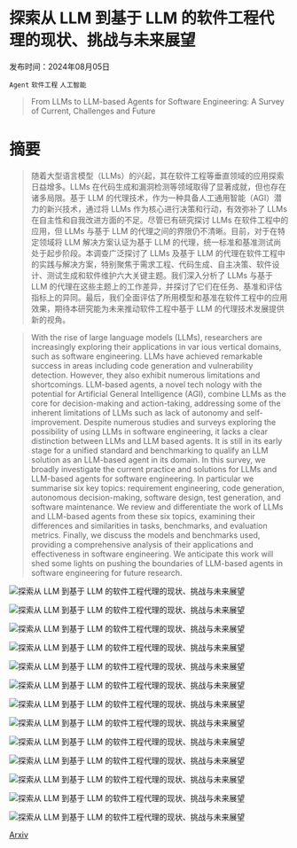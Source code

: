 # 探索从 LLM 到基于 LLM 的软件工程代理的现状、挑战与未来展望

发布时间：2024年08月05日

`Agent` `软件工程` `人工智能`

> From LLMs to LLM-based Agents for Software Engineering: A Survey of Current, Challenges and Future

# 摘要

> 随着大型语言模型（LLMs）的兴起，其在软件工程等垂直领域的应用探索日益增多。LLMs 在代码生成和漏洞检测等领域取得了显著成就，但也存在诸多局限。基于 LLM 的代理技术，作为一种具备人工通用智能（AGI）潜力的新兴技术，通过将 LLMs 作为核心进行决策和行动，有效弥补了 LLMs 在自主性和自我改进方面的不足。尽管已有研究探讨 LLMs 在软件工程中的应用，但 LLMs 与基于 LLM 的代理之间的界限仍不清晰。目前，对于在特定领域将 LLM 解决方案认证为基于 LLM 的代理，统一标准和基准测试尚处于起步阶段。本调查广泛探讨了 LLMs 及基于 LLM 的代理在软件工程中的实践与解决方案，特别聚焦于需求工程、代码生成、自主决策、软件设计、测试生成和软件维护六大关键主题。我们深入分析了 LLMs 与基于 LLM 的代理在这些主题上的工作差异，并探讨了它们在任务、基准和评估指标上的异同。最后，我们全面评估了所用模型和基准在软件工程中的应用效果，期待本研究能为未来推动软件工程中基于 LLM 的代理技术发展提供新的视角。

> With the rise of large language models (LLMs), researchers are increasingly exploring their applications in var ious vertical domains, such as software engineering. LLMs have achieved remarkable success in areas including code generation and vulnerability detection. However, they also exhibit numerous limitations and shortcomings. LLM-based agents, a novel tech nology with the potential for Artificial General Intelligence (AGI), combine LLMs as the core for decision-making and action-taking, addressing some of the inherent limitations of LLMs such as lack of autonomy and self-improvement. Despite numerous studies and surveys exploring the possibility of using LLMs in software engineering, it lacks a clear distinction between LLMs and LLM based agents. It is still in its early stage for a unified standard and benchmarking to qualify an LLM solution as an LLM-based agent in its domain. In this survey, we broadly investigate the current practice and solutions for LLMs and LLM-based agents for software engineering. In particular we summarise six key topics: requirement engineering, code generation, autonomous decision-making, software design, test generation, and software maintenance. We review and differentiate the work of LLMs and LLM-based agents from these six topics, examining their differences and similarities in tasks, benchmarks, and evaluation metrics. Finally, we discuss the models and benchmarks used, providing a comprehensive analysis of their applications and effectiveness in software engineering. We anticipate this work will shed some lights on pushing the boundaries of LLM-based agents in software engineering for future research.

![探索从 LLM 到基于 LLM 的软件工程代理的现状、挑战与未来展望](../../..//opt/data/Projects/HuggingArxiv/paper_images/2408.02479/year.png)

![探索从 LLM 到基于 LLM 的软件工程代理的现状、挑战与未来展望](../../..//opt/data/Projects/HuggingArxiv/paper_images/2408.02479/paperDistribution2.png)

![探索从 LLM 到基于 LLM 的软件工程代理的现状、挑战与未来展望](../../..//opt/data/Projects/HuggingArxiv/paper_images/2408.02479/data_aug2.png)

![探索从 LLM 到基于 LLM 的软件工程代理的现状、挑战与未来展望](../../..//opt/data/Projects/HuggingArxiv/paper_images/2408.02479/userStoryComp2.png)

![探索从 LLM 到基于 LLM 的软件工程代理的现状、挑战与未来展望](../../..//opt/data/Projects/HuggingArxiv/paper_images/2408.02479/codeGenGraph.png)

![探索从 LLM 到基于 LLM 的软件工程代理的现状、挑战与未来展望](../../..//opt/data/Projects/HuggingArxiv/paper_images/2408.02479/Expel.png)

![探索从 LLM 到基于 LLM 的软件工程代理的现状、挑战与未来展望](../../..//opt/data/Projects/HuggingArxiv/paper_images/2408.02479/testGen3.png)

![探索从 LLM 到基于 LLM 的软件工程代理的现状、挑战与未来展望](../../..//opt/data/Projects/HuggingArxiv/paper_images/2408.02479/maint4.png)

![探索从 LLM 到基于 LLM 的软件工程代理的现状、挑战与未来展望](../../..//opt/data/Projects/HuggingArxiv/paper_images/2408.02479/cloud4.png)

![探索从 LLM 到基于 LLM 的软件工程代理的现状、挑战与未来展望](../../..//opt/data/Projects/HuggingArxiv/paper_images/2408.02479/x1.png)

![探索从 LLM 到基于 LLM 的软件工程代理的现状、挑战与未来展望](../../..//opt/data/Projects/HuggingArxiv/paper_images/2408.02479/piechart.png)

![探索从 LLM 到基于 LLM 的软件工程代理的现状、挑战与未来展望](../../..//opt/data/Projects/HuggingArxiv/paper_images/2408.02479/benchmark2.png)

![探索从 LLM 到基于 LLM 的软件工程代理的现状、挑战与未来展望](../../..//opt/data/Projects/HuggingArxiv/paper_images/2408.02479/metricsChart.png)

[Arxiv](https://arxiv.org/abs/2408.02479)